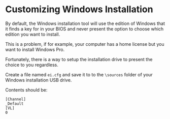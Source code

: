 # Customizing Windows Installation

By default, the Windows installation tool will use the edition of Windows that it finds a key for in your BIOS and never present the option to choose which edition you want to install.

This is a problem, if for example, your computer has a home license but you want to install Windows Pro.

Fortunately, there is a way to setup the installation drive to present the choice to you regardless.

Create a file named `ei.cfg` and save it to to the `\sources` folder of your Windows installation USB drive.

Contents should be:

```
[Channel]
_Default
[VL]
0
```
